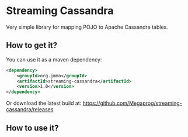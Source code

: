 Streaming Cassandra
=============

Very simple library for mapping POJO to Apache Cassandra tables.

## How to get it?

You can use it as a maven dependency:

```xml
<dependency>
    <groupId>org.jmmo</groupId>
    <artifactId>streaming-cassandra</artifactId>
    <version>1.0</version>
</dependency>
```

Or download the latest build at:
    https://github.com/Megaprog/streaming-cassandra/releases

## How to use it?

```java

```